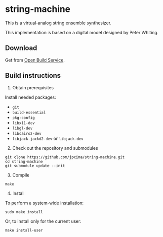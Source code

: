 # string-machine

This is a virtual-analog string ensemble synthesizer.

This implementation is based on a digital model designed by Peter Whiting.

## Download

Get from [Open Build Service](https://software.opensuse.org/download.html?project=home%3Ajpcima&package=string-machine).

## Build instructions

1. Obtain prerequisites

Install needed packages:

- `git`
- `build-essential`
- `pkg-config`
- `libx11-dev`
- `libgl-dev`
- `libcairo2-dev`
- `libjack-jackd2-dev` or `libjack-dev`

2. Check out the repository and submodules

```
git clone https://github.com/jpcima/string-machine.git
cd string-machine
git submodule update --init
```

3. Compile

```
make
```

4. Install

To perform a system-wide installation:
```
sudo make install
```

Or, to install only for the current user:
```
make install-user
```

